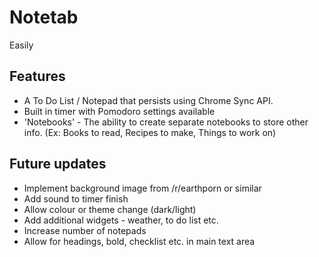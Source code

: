# Notetab
Easily
## Features

  * A To Do List / Notepad that persists using Chrome Sync API.
  * Built in timer with Pomodoro settings available
  * 'Notebooks' - The ability to create separate notebooks to store other info. (Ex: Books to read, Recipes to make, Things to work on)


## Future updates
  * Implement background image from /r/earthporn or similar
  * Add sound to timer finish
  * Allow colour or theme change (dark/light)
  * Add additional widgets - weather, to do list etc.
  * Increase number of notepads
  * Allow for headings, bold, checklist etc. in main text area 
